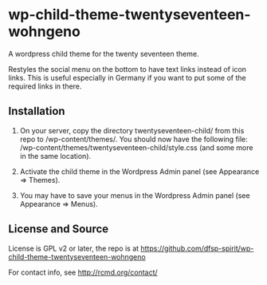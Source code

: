 # wp-child-theme-twentyseventeen-wohngeno
A wordpress child theme for the twenty seventeen theme.

Restyles the social menu on the bottom to have text links instead of icon links. This is useful especially in Germany if you want to put some of the required links in there.


## Installation

1) On your server, copy the directory twentyseventeen-child/ from this repo to <your-wordpress-dir>/wp-content/themes/. You should now have the following file: <your-wordpress-dir>/wp-content/themes/twentyseventeen-child/style.css (and some more in the same location).

2) Activate the child theme in the Wordpress Admin panel (see Appearance => Themes).

3) You may have to save your menus in the Wordpress Admin panel (see Appearance => Menus).

## License and Source

License is GPL v2 or later, the repo is at https://github.com/dfsp-spirit/wp-child-theme-twentyseventeen-wohngeno

For contact info, see http://rcmd.org/contact/



